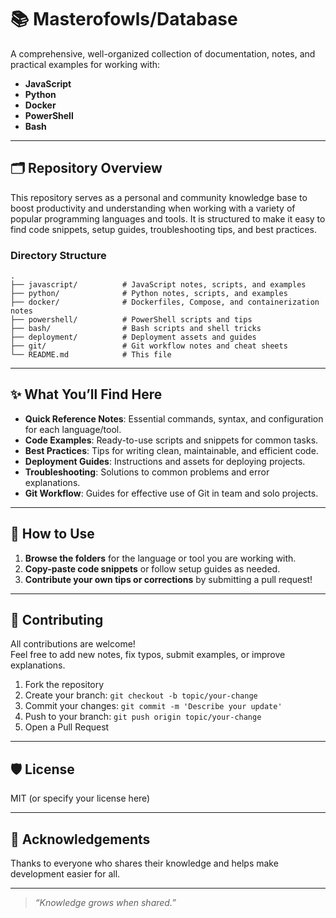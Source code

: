 # 📚 Masterofowls/Database

A comprehensive, well-organized collection of documentation, notes, and practical examples for working with:
- **JavaScript**
- **Python**
- **Docker**
- **PowerShell**
- **Bash**

---

## 🗂️ Repository Overview

This repository serves as a personal and community knowledge base to boost productivity and understanding when working with a variety of popular programming languages and tools. It is structured to make it easy to find code snippets, setup guides, troubleshooting tips, and best practices.

### **Directory Structure**
```
.
├── javascript/          # JavaScript notes, scripts, and examples
├── python/              # Python notes, scripts, and examples
├── docker/              # Dockerfiles, Compose, and containerization notes
├── powershell/          # PowerShell scripts and tips
├── bash/                # Bash scripts and shell tricks
├── deployment/          # Deployment assets and guides
├── git/                 # Git workflow notes and cheat sheets
└── README.md            # This file
```

---

## ✨ What You’ll Find Here

- **Quick Reference Notes**: Essential commands, syntax, and configuration for each language/tool.
- **Code Examples**: Ready-to-use scripts and snippets for common tasks.
- **Best Practices**: Tips for writing clean, maintainable, and efficient code.
- **Deployment Guides**: Instructions and assets for deploying projects.
- **Troubleshooting**: Solutions to common problems and error explanations.
- **Git Workflow**: Guides for effective use of Git in team and solo projects.

---

## 🚀 How to Use

1. **Browse the folders** for the language or tool you are working with.
2. **Copy-paste code snippets** or follow setup guides as needed.
3. **Contribute your own tips or corrections** by submitting a pull request!

---

## 🤝 Contributing

All contributions are welcome!  
Feel free to add new notes, fix typos, submit examples, or improve explanations.

1. Fork the repository
2. Create your branch: `git checkout -b topic/your-change`
3. Commit your changes: `git commit -m 'Describe your update'`
4. Push to your branch: `git push origin topic/your-change`
5. Open a Pull Request

---

## 🛡️ License

MIT (or specify your license here)

---

## 🙌 Acknowledgements

Thanks to everyone who shares their knowledge and helps make development easier for all.

---

> _“Knowledge grows when shared.”_